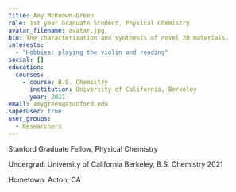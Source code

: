```yaml
---
title: Amy McKeown-Green
role: 1st year Graduate Student, Physical Chemistry
avatar_filename: avatar.jpg
bio: The characterization and synthesis of novel 2D materials.
interests:
  - "Hobbies: playing the violin and reading"
social: []
education:
  courses:
    - course: B.S. Chemistry
      institution: University of California, Berkeley
      year: 2021
email: amygreen@stanford.edu
superuser: true
user_groups:
  - Researchers
---
```

Stanford Graduate Fellow, Physical Chemistry 

Undergrad: University of California Berkeley, B.S. Chemistry 2021

Hometown: Acton, CA